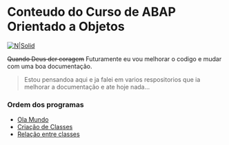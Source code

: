 # Conteudo do Curso de ABAP Orientado a Objetos #

[![N|Solid](https://wiki.scn.sap.com/wiki/download/attachments/1710/ABAP%20Development.png?version=1&modificationDate=1446673897000&api=v2)](https://www.sap.com/brazil/developer.html)

~~Quando Deus der coragem~~ Futuramente eu vou melhorar o codigo e mudar com uma boa documentação.

> Estou pensandoa aqui e ja falei em varios respositorios que ia melhorar a documentação e ate hoje nada...

### Ordem dos programas ###
- [Ola Mundo](https://github.com/edmilson-nascimento/ABAP-Orientado-Objetos-udemy-course/blob/master/ola_mundo.abap)
- [Criação de Classes](https://github.com/edmilson-nascimento/ABAP-Orientado-Objetos-udemy-course/blob/master/zprimeiro_prog_oo.abap)
- [Relação entre classes](https://github.com/edmilson-nascimento/ABAP-Orientado-Objetos-udemy-course/blob/master/zprimeiro_prog_oo_relacoes.abap)
